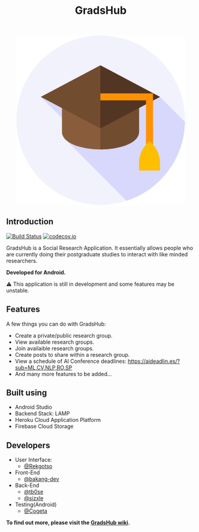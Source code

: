 <h1 align="center"> GradsHub </h1> <br>
<p align="center">
  <a href="https://github.com/CodeFusionGroup/GradsHub">
    <img alt="GradsHub Logo" title="GitPoint" src="https://raw.githubusercontent.com/CodeFusionGroup/GradsHub/master/app/src/main/res/mipmap-hdpi/applogo.png" width="450">
  </a>
</p>

## Introduction

[![Build Status][travis-image]][travis]
[![codecov.io][codecov-image]][codecov]

GradsHub is a Social Research Application. It essentially allows people who are currently doing their postgraduate studies to interact with like minded researchers.

**Developed for Android.**

:warning: This application is still in development and some features may be unstable.

## Features

A few things you can do with GradsHub:

- Create a private/public research group.
- View available research groups.
- Join availaible research groups.
- Create posts to share within a research group.
- View a schedule of AI Conference deadlines: <https://aideadlin.es/?sub=ML,CV,NLP,RO,SP>
- And many more features to be added...

## Built using

- Android Studio
- Backend Stack: LAMP
- Heroku Cloud Application Platform
- Firebase Cloud Storage

## Developers

- User Interface:
    - [@Rekgotso](https://github.com/Rekgotso)
- Front-End
    - [@bakang-dev](https://github.com/bakang-dev)
- Back-End
    - [@tb0se](https://github.com/tb0se)
    - [@sizxle](https://github.com/sizxle)
- Testing(Android)
    - [@Cogeta](https://github.com/BongumusaSizwe)
    

**To find out more, please visit the [GradsHub wiki][wiki].**

<!-- Links for images/urls -->

[travis-image]:https://travis-ci.org/CodeFusionGroup/GradsHub.svg?branch=master
[travis]:https://travis-ci.org/CodeFusionGroup/GradsHub

[codecov-image]:https://codecov.io/github/CodeFusionGroup/GradsHub/branch/master/graph/badge.svg
[codecov]:https://codecov.io/gh/CodeFusionGroup/GradsHub

[wiki]:https://github.com/CodeFusionGroup/GradsHub/wiki
